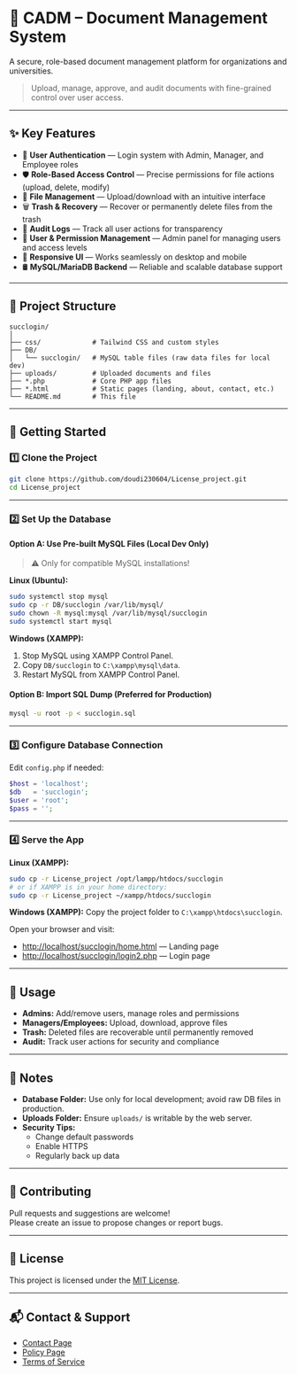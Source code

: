 # 📂 CADM – Document Management System

A secure, role-based document management platform for organizations and universities.

> Upload, manage, approve, and audit documents with fine-grained control over user access.

---

## ✨ Key Features

- 🔐 **User Authentication** — Login system with Admin, Manager, and Employee roles
- 🛡️ **Role-Based Access Control** — Precise permissions for file actions (upload, delete, modify)
- 📁 **File Management** — Upload/download with an intuitive interface
- 🗑️ **Trash & Recovery** — Recover or permanently delete files from the trash
- 📜 **Audit Logs** — Track all user actions for transparency
- 👥 **User & Permission Management** — Admin panel for managing users and access levels
- 📱 **Responsive UI** — Works seamlessly on desktop and mobile
- 🛢️ **MySQL/MariaDB Backend** — Reliable and scalable database support

---

## 📁 Project Structure

```
succlogin/
│
├── css/             # Tailwind CSS and custom styles
├── DB/
│   └── succlogin/   # MySQL table files (raw data files for local dev)
├── uploads/         # Uploaded documents and files
├── *.php            # Core PHP app files
├── *.html           # Static pages (landing, about, contact, etc.)
└── README.md        # This file
```

---

## 🚀 Getting Started

### 1️⃣ Clone the Project

```bash
git clone https://github.com/doudi230604/License_project.git
cd License_project
```

---

### 2️⃣ Set Up the Database

#### Option A: Use Pre-built MySQL Files (Local Dev Only)

> ⚠️ Only for compatible MySQL installations!

**Linux (Ubuntu):**
```bash
sudo systemctl stop mysql
sudo cp -r DB/succlogin /var/lib/mysql/
sudo chown -R mysql:mysql /var/lib/mysql/succlogin
sudo systemctl start mysql
```

**Windows (XAMPP):**
1. Stop MySQL using XAMPP Control Panel.
2. Copy `DB/succlogin` to `C:\xampp\mysql\data`.
3. Restart MySQL from XAMPP Control Panel.

#### Option B: Import SQL Dump (Preferred for Production)

```bash
mysql -u root -p < succlogin.sql
```

---

### 3️⃣ Configure Database Connection

Edit `config.php` if needed:
```php
$host = 'localhost';
$db   = 'succlogin';
$user = 'root';
$pass = '';
```

---

### 4️⃣ Serve the App

**Linux (XAMPP):**
```bash
sudo cp -r License_project /opt/lampp/htdocs/succlogin
# or if XAMPP is in your home directory:
sudo cp -r License_project ~/xampp/htdocs/succlogin
```

**Windows (XAMPP):**
Copy the project folder to `C:\xampp\htdocs\succlogin`.

Open your browser and visit:
- [http://localhost/succlogin/home.html](http://localhost/succlogin/home.html) — Landing page  
- [http://localhost/succlogin/login2.php](http://localhost/succlogin/login2.php) — Login page

---

## 🧪 Usage

- **Admins:** Add/remove users, manage roles and permissions
- **Managers/Employees:** Upload, download, approve files
- **Trash:** Deleted files are recoverable until permanently removed
- **Audit:** Track user actions for security and compliance

---

## 📌 Notes

- **Database Folder:** Use only for local development; avoid raw DB files in production.
- **Uploads Folder:** Ensure `uploads/` is writable by the web server.
- **Security Tips:**
  - Change default passwords
  - Enable HTTPS
  - Regularly back up data

---

## 🤝 Contributing

Pull requests and suggestions are welcome!  
Please create an issue to propose changes or report bugs.

---

## 🪪 License

This project is licensed under the [MIT License](LICENSE).

---

## 📬 Contact & Support

- [Contact Page](contactus.html)
- [Policy Page](policies.html)
- [Terms of Service](termesService.html)